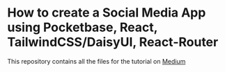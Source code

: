 # How to create a Social Media App using Pocketbase, React, TailwindCSS/DaisyUI, React-Router
This repository contains all the files for the tutorial on [Medium](https://medium.com/@bramouwerkerk17/how-to-create-a-social-media-app-using-pocketbase-react-tailwindcss-daisyui-react-router-3e1cabfc1650)
